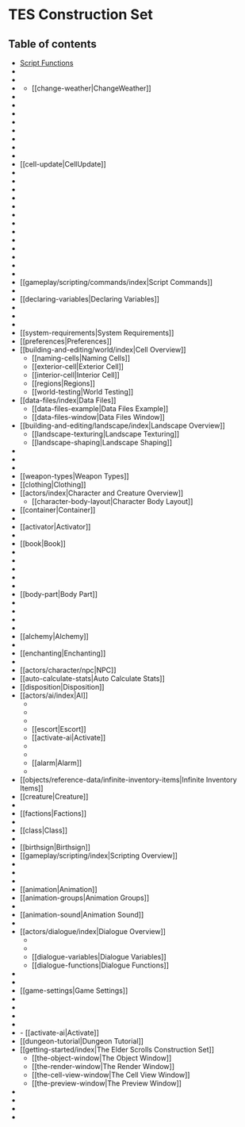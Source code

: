 # TES Construction Set

## Table of contents

- [Script Functions](<ScriptFunctions.md>)
- [](<MoonPhases.md>)
- [](<InventoryScripts.md>)
- [](<PlaceAtPC.md>)
	- [[change-weather|ChangeWeather]]
- [](<ModRegion.md>)
- [](<GetCurrentPackage.md>)
- [](<StatScriptFunctions.md>)
- [](<ScriptRunning.md>)
- [](<StartScript.md>)
- [](<StopScript.md>)
- [](<Position.md>)
- [](<PositionCell.md>)
- [[cell-update|CellUpdate]]
- [](<GetPos.md>)
- [](<GetAngle.md>)
- [](<GetStartingPos.md>)
- [](<GetStartingAngle.md>)
- [](<GetSecondsPassed.md>)
- [](<PlayGroup.md>)
- [](<LoopGroup.md>)
- [](<SkipAnim.md>)
- [](<Move.md>)
- [](<Rotate.md>)
- [](<RotateWorld.md>)
- [](<MoveWorld.md>)
- [](<GetPlayerDistance.md>)
- [[gameplay/scripting/commands/index|Script Commands]]
- [](<UsingVariablesinFunctions.md>)
- [[declaring-variables|Declaring Variables]]
- [](begin.md)
- [](end.md)
- [](<ObjectReferencing.md>)
- [[system-requirements|System Requirements]]
- [[preferences|Preferences]]
- [[building-and-editing/world/index|Cell Overview]]
	- [[naming-cells|Naming Cells]]
	- [[exterior-cell|Exterior Cell]]
	- [[interior-cell|Interior Cell]]
	- [[regions|Regions]]
	- [[world-testing|World Testing]]
- [[data-files/index|Data Files]]
	- [[data-files-example|Data Files Example]]
	- [[data-files-window|Data Files Window]]
- [[building-and-editing/landscape/index|Landscape Overview]]
	- [[landscape-texturing|Landscape Texturing]]
	- [[landscape-shaping|Landscape Shaping]]
- [](object-overview.md)
- [](<Static.md>)
- [](<Weapon.md>)
- [[weapon-types|Weapon Types]]
- [[clothing|Clothing]]
- [[actors/index|Character and Creature Overview]]
	- [[character-body-layout|Character Body Layout]]
- [[container|Container]]
- [](<ObjectReference.md>)
- [[activator|Activator]]
- [](door.md)
- [[book|Book]]
- [](<Ingredient.md>)
- [](apparatus.md)
- [](<Lockpick.md>)
- [](<Probe.md>)
- [](<MiscItem.md>)
- [[body-part|Body Part]]
- [](<Light.md>)
- [](<WaterLayer.md>)
- [](<RepairItem.md>)
- [](<Spellmaking.md>)
- [[alchemy|Alchemy]]
- [](<LeveledItem.md>)
- [[enchanting|Enchanting]]
- [](<Ownership.md>)
- [[actors/character/npc|NPC]]
- [[auto-calculate-stats|Auto Calculate Stats]]
- [[disposition|Disposition]]
- [[actors/ai/index|AI]]
	- [](<Wander.md>)
	- [](<Travel.md>)
	- [](<Follow.md>)
	- [[escort|Escort]]
	- [[activate-ai|Activate]]
	- [](<Fight.md>)
	- [](<Flee.md>)
	- [[alarm|Alarm]]
	- [](<Hello.md>)
- [[objects/reference-data/infinite-inventory-items|Infinite Inventory Items]]
- [[creature|Creature]]
- [](<LeveledCreature.md>)
- [[factions|Factions]]
- [](<Race.md>)
- [[class|Class]]
- [](<Skills.md>)
- [[birthsign|Birthsign]]
- [[gameplay/scripting/index|Scripting Overview]]
- [](<GlobalScripts.md>)
- [](<StartScripts.md>)
- [](<SampleScript.md>)
- [[animation|Animation]]
- [[animation-groups|Animation Groups]]
- [](base-character-animation.md)
- [[animation-sound|Animation Sound]]
- [](<Magic.md>)
- [[actors/dialogue/index|Dialogue Overview]]
	- [](<QuestTitle.md>)
	- [](<TextDefines.md>)
	- [[dialogue-variables|Dialogue Variables]]
	- [[dialogue-functions|Dialogue Functions]]
- [](<FriendHit.md>)
- [](<J4POAA.md>)
- [[game-settings|Game Settings]]
- [](<MessageBox.md>)
- [](<Random.md>)
- [](<MenuMode.md>)
- [](<UsedOnMe.md>)
- [](<OnActivate.md>)
			- [[activate-ai|Activate]]
- [[dungeon-tutorial|Dungeon Tutorial]]
- [[getting-started/index|The Elder Scrolls Construction Set]]
	- [[the-object-window|The Object Window]]
	- [[the-render-window|The Render Window]]
	- [[the-cell-view-window|The Cell View Window]]
	- [[the-preview-window|The Preview Window]]
- [](<GetEffect.md>)
- [](<RemoveEffects.md>)
- [](<MagicEffectList.md>)
- [](<PCRace.md>)
